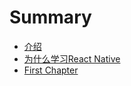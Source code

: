 # Summary

* [介绍](README.md)
* [为什么学习React Native](为什么学习react-native.md)
* [First Chapter](appendix.md)

